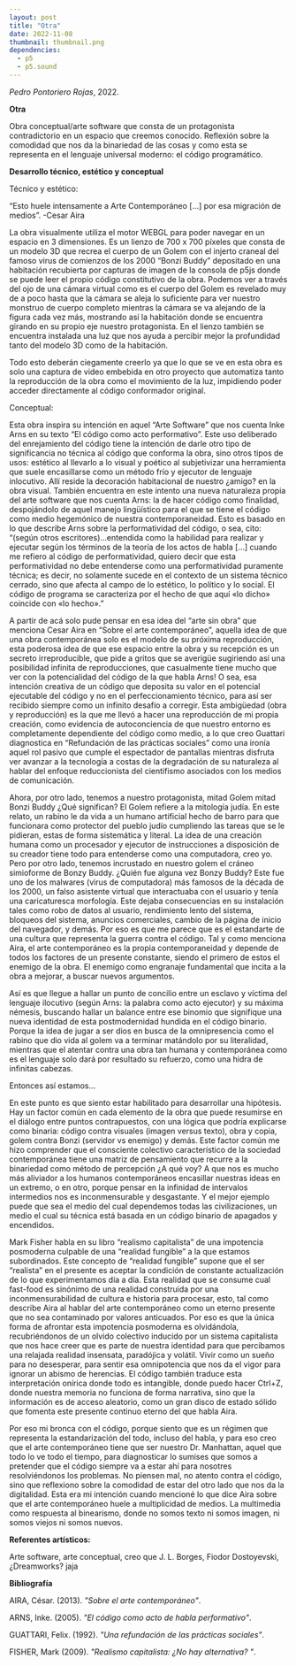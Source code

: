 ```yaml
---
layout: post
title: "Otra"
date: 2022-11-08
thumbnail: thumbnail.png
dependencies:
  - p5
  - p5.sound
---
```


<div id="div-sketch">
  <script type="text/javascript" src="sketch.js"></script>
</div>

_Pedro Pontoriero Rojas_, 2022.

**Otra**

Obra conceptual/arte software que consta de un protagonista contradictorio en un espacio que creemos conocido. Reflexión sobre la comodidad que nos da la binariedad de las cosas y como esta se representa en el lenguaje universal moderno: el código programático.


**Desarrollo técnico, estético y conceptual**

Técnico y estético:

“Esto huele intensamente a Arte Contemporáneo […] por esa migración de medios”.
-Cesar Aira

La obra visualmente utiliza el motor WEBGL para poder navegar en un espacio en 3 dimensiones. Es un lienzo de 700 x 700 píxeles que consta de un modelo 3D que recrea el cuerpo de un Golem con el injerto craneal del famoso virus de comienzos de los 2000 “Bonzi Buddy” depositado en una habitación recubierta por capturas de imagen de la consola de p5js donde se puede leer el propio código constitutivo de la obra. Podemos ver a través del ojo de una cámara virtual como es el cuerpo del Golem es revelado muy de a poco hasta que la cámara se aleja lo suficiente para ver nuestro monstruo de cuerpo completo mientras la cámara se va alejando de la figura cada vez más, mostrando así la habitación donde se encuentra girando en su propio eje nuestro protagonista. En el lienzo también se encuentra instalada una luz que nos ayuda a percibir mejor la profundidad tanto del modelo 3D como de la habitación.

Todo esto deberán ciegamente creerlo ya que lo que se ve en esta obra es solo una captura de video embebida en otro proyecto que automatiza tanto la reproducción de la obra como el movimiento de la luz, impidiendo poder acceder directamente al código conformador original.
 
Conceptual:

Esta obra inspira su intención en aquel “Arte Software” que nos cuenta Inke Arns en su texto “El código como acto performativo”. Este uso deliberado del enrejamiento del código tiene la intención de darle otro tipo de significancia no técnica al código que conforma la obra, sino otros tipos de usos: estético al llevarlo a lo visual y poético al subjetivizar una herramienta que suele encasillarse como un método frío y ejecutor de lenguaje inlocutivo. Allí reside la decoración habitacional de nuestro ¿amigo? en la obra visual. También encuentra en este intento una nueva naturaleza propia del arte software que nos cuenta Arns: la de hacer código como finalidad, despojándolo de aquel manejo lingüístico para el que se tiene el código como medio hegemónico de nuestra contemporaneidad. Esto es basado en lo que describe Arns sobre la performatividad del código, o sea, cito: “(según otros escritores)…entendida como la habilidad para realizar y ejecutar según los términos de la teoría de los actos de habla […] cuando me refiero al código de performatividad, quiero decir que esta performatividad no debe entenderse como una performatividad puramente técnica; es decir, no solamente sucede en el contexto de un sistema técnico cerrado, sino que afecta al campo de lo estético, lo político y lo social. El código de programa se caracteriza por el hecho de que aquí «lo dicho» coincide con «lo hecho».”

 A partir de acá solo pude pensar en esa idea del “arte sin obra” que menciona Cesar Aira en “Sobre el arte contemporáneo”, aquella idea de que una obra contemporánea solo es el modelo de su próxima reproducción, esta poderosa idea de que ese espacio entre la obra y su recepción es un secreto irreproducible, que pide a gritos que se averigüe sugiriendo así una posibilidad infinita de reproducciones, que casualmente tiene mucho que ver con la potencialidad del código de la que habla Arns! O sea, esa intención creativa de un código que deposita su valor en el potencial ejecutable del código y no en el perfeccionamiento técnico, para así ser recibido siempre como un infinito desafío a corregir. Esta ambigüedad (obra y reproducción) es la que me llevó a hacer una reproducción de mi propia creación, como evidencia de autoconciencia de que nuestro entorno es completamente dependiente del código como medio, a lo que creo Guattari diagnostica en “Refundación de las prácticas sociales” como una ironía aquel rol pasivo que cumple el espectador de pantallas mientras disfruta ver avanzar a la tecnología a costas de la degradación de su naturaleza al hablar del enfoque reduccionista del cientifismo asociados con los medios de comunicación.
 
Ahora, por otro lado, tenemos a nuestro protagonista, mitad Golem mitad Bonzi Buddy ¿Qué significan? El Golem refiere a la mitología judía. En este relato, un rabino le da vida a un humano artificial hecho de barro para que funcionara como protector del pueblo judío cumpliendo las tareas que se le pidieran, estas de forma sistemática y literal. La idea de una creación humana como un procesador y ejecutor de instrucciones a disposición de su creador tiene todo para entenderse como una computadora, creo yo. Pero por otro lado, tenemos incrustado en nuestro golem el cráneo simioforme de Bonzy Buddy. ¿Quién fue alguna vez Bonzy Buddy? Este fue uno de los malwares (virus de computadora) más famosos de la década de los 2000, un falso asistente virtual que interactuaba con el usuario y tenía una caricaturesca morfología. Este dejaba consecuencias en su instalación tales como robo de datos al usuario, rendimiento lento del sistema, bloqueos del sistema, anuncios comerciales, cambio de la página de inicio del navegador, y demás. Por eso es que me parece que es el estandarte de una cultura que representa la guerra contra el código. Tal y como menciona Aira, el arte contemporáneo es la propia contemporaneidad y depende de todos los factores de un presente constante, siendo el primero de estos el enemigo de la obra. El enemigo como engranaje fundamental que incita a la obra a mejorar, a buscar nuevos argumentos.

 Así es que llegue a hallar un punto de concilio entre un esclavo y víctima del lenguaje ilocutivo (según Arns: la palabra como acto ejecutor) y su máxima némesis, buscando hallar un balance entre ese binomio que signifique una nueva identidad de esta postmodernidad hundida en el código binario. Porque la idea de jugar a ser dios en busca de la omnipresencia como el rabino que dio vida al golem va a terminar matándolo por su literalidad, mientras que el atentar contra una obra tan humana y contemporánea como es el lenguaje solo dará por resultado su refuerzo, como una hidra de infinitas cabezas.
 
Entonces así estamos…

En este punto es que siento estar habilitado para desarrollar una hipótesis. Hay un factor común en cada elemento de la obra que puede resumirse en el diálogo entre puntos contrapuestos, con una lógica que podría explicarse como binaria: código contra visuales (imagen versus texto), obra y copia, golem contra Bonzi (servidor vs enemigo) y demás. Este factor común me hizo comprender que el consciente colectivo característico de la sociedad contemporánea tiene una matriz de pensamiento que recurre a la binariedad como método de percepción ¿A qué voy? A que nos es mucho más aliviador a los humanos contemporáneos encasillar nuestras ideas en un extremo, o en otro, porque pensar en la infinidad de intervalos intermedios nos es inconmensurable y desgastante. Y el mejor ejemplo puede que sea el medio del cual dependemos todas las civilizaciones, un medio el cual su técnica está basada en un código binario de apagados y encendidos.

Mark Fisher habla en su libro “realismo capitalista” de una impotencia posmoderna culpable de una “realidad fungible” a la que estamos subordinados. Este concepto de “realidad fungible” supone que el ser “realista” en el presente es aceptar la condición de constante actualización de lo que experimentamos día a día. Esta realidad que se consume cual fast-food es sinónimo de una realidad construida por una inconmensurabilidad de cultura e historia para procesar, esto, tal como describe Aira al hablar del arte contemporáneo como un eterno presente que no sea contaminado por valores anticuados. Por eso es que la única forma de afrontar esta impotencia posmoderna es olvidándola, recubriéndonos de un olvido colectivo inducido por un sistema capitalista que nos hace creer que es parte de nuestra identidad para que percibamos una relajada realidad insensata, paradójica y volátil. Vivir como un sueño para no desesperar, para sentir esa omnipotencia que nos da el vigor para ignorar un abismo de herencias. El código también traduce esta interpretación onírica donde todo es intangible, donde puedo hacer Ctrl+Z, donde nuestra memoria no funciona de forma narrativa, sino que la información es de acceso aleatorio, como un gran disco de estado sólido que fomenta este presente continuo eterno del que habla Aira.

Por eso mi bronca con el código, porque siento que es un régimen que representa la estandarización del todo, incluso del habla, y para eso creo que el arte contemporáneo tiene que ser nuestro Dr. Manhattan, aquel que todo lo ve todo el tiempo, para diagnosticar lo sumises que somos a pretender que el código siempre va a estar ahí para nosotres resolviéndonos los problemas. No piensen mal, no atento contra el código, sino que reflexiono sobre la comodidad de estar del otro lado que nos da la digitalidad.
Esta era mi intención cuando mencioné lo que dice Aira sobre que el arte contemporáneo huele a multiplicidad de medios. La multimedia como respuesta al binearismo, donde no somos texto ni somos imagen, ni somos viejos ni somos nuevos.

**Referentes artísticos:**

Arte software, arte conceptual, creo que J. L. Borges, Fiodor Dostoyevski, ¿Dreamworks? jaja

**Bibliografía**

AIRA, César. (2013). _"Sobre el arte contemporáneo"_.

ARNS, Inke. (2005). _"El código como acto de habla performativo"_. 

GUATTARI, Felix. (1992). _"Una refundación de las prácticas sociales"_.

FISHER, Mark (2009). _"Realismo capitalista: ¿No hay alternativa? "_.

